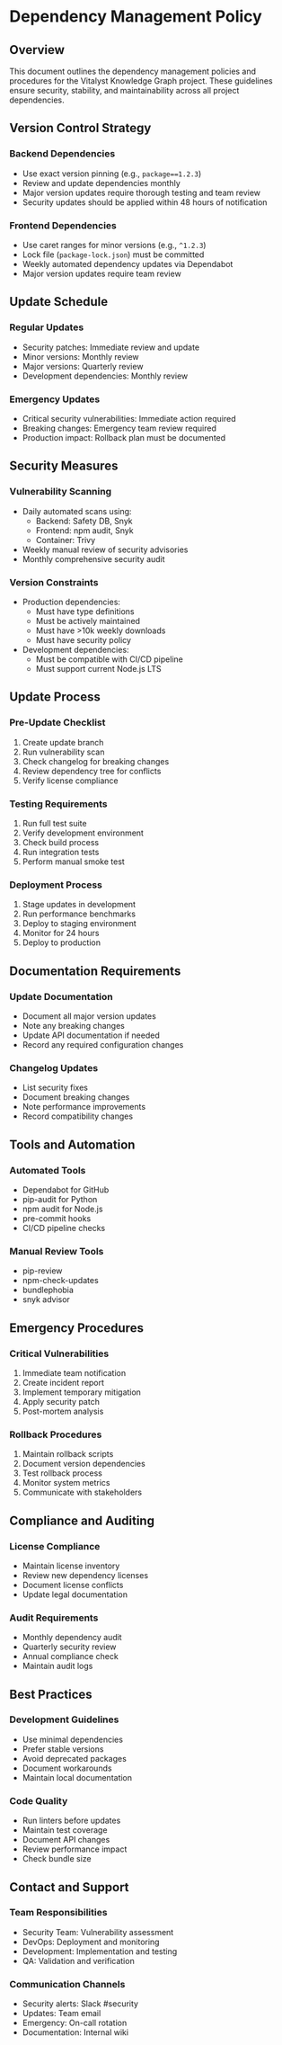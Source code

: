 # Dependency Management Policy

## Overview
This document outlines the dependency management policies and procedures for the Vitalyst Knowledge Graph project. These guidelines ensure security, stability, and maintainability across all project dependencies.

## Version Control Strategy

### Backend Dependencies
- Use exact version pinning (e.g., `package==1.2.3`)
- Review and update dependencies monthly
- Major version updates require thorough testing and team review
- Security updates should be applied within 48 hours of notification

### Frontend Dependencies
- Use caret ranges for minor versions (e.g., `^1.2.3`)
- Lock file (`package-lock.json`) must be committed
- Weekly automated dependency updates via Dependabot
- Major version updates require team review

## Update Schedule

### Regular Updates
- Security patches: Immediate review and update
- Minor versions: Monthly review
- Major versions: Quarterly review
- Development dependencies: Monthly review

### Emergency Updates
- Critical security vulnerabilities: Immediate action required
- Breaking changes: Emergency team review required
- Production impact: Rollback plan must be documented

## Security Measures

### Vulnerability Scanning
- Daily automated scans using:
  - Backend: Safety DB, Snyk
  - Frontend: npm audit, Snyk
  - Container: Trivy
- Weekly manual review of security advisories
- Monthly comprehensive security audit

### Version Constraints
- Production dependencies:
  - Must have type definitions
  - Must be actively maintained
  - Must have >10k weekly downloads
  - Must have security policy
- Development dependencies:
  - Must be compatible with CI/CD pipeline
  - Must support current Node.js LTS

## Update Process

### Pre-Update Checklist
1. Create update branch
2. Run vulnerability scan
3. Check changelog for breaking changes
4. Review dependency tree for conflicts
5. Verify license compliance

### Testing Requirements
1. Run full test suite
2. Verify development environment
3. Check build process
4. Run integration tests
5. Perform manual smoke test

### Deployment Process
1. Stage updates in development
2. Run performance benchmarks
3. Deploy to staging environment
4. Monitor for 24 hours
5. Deploy to production

## Documentation Requirements

### Update Documentation
- Document all major version updates
- Note any breaking changes
- Update API documentation if needed
- Record any required configuration changes

### Changelog Updates
- List security fixes
- Document breaking changes
- Note performance improvements
- Record compatibility changes

## Tools and Automation

### Automated Tools
- Dependabot for GitHub
- pip-audit for Python
- npm audit for Node.js
- pre-commit hooks
- CI/CD pipeline checks

### Manual Review Tools
- pip-review
- npm-check-updates
- bundlephobia
- snyk advisor

## Emergency Procedures

### Critical Vulnerabilities
1. Immediate team notification
2. Create incident report
3. Implement temporary mitigation
4. Apply security patch
5. Post-mortem analysis

### Rollback Procedures
1. Maintain rollback scripts
2. Document version dependencies
3. Test rollback process
4. Monitor system metrics
5. Communicate with stakeholders

## Compliance and Auditing

### License Compliance
- Maintain license inventory
- Review new dependency licenses
- Document license conflicts
- Update legal documentation

### Audit Requirements
- Monthly dependency audit
- Quarterly security review
- Annual compliance check
- Maintain audit logs

## Best Practices

### Development Guidelines
- Use minimal dependencies
- Prefer stable versions
- Avoid deprecated packages
- Document workarounds
- Maintain local documentation

### Code Quality
- Run linters before updates
- Maintain test coverage
- Document API changes
- Review performance impact
- Check bundle size

## Contact and Support

### Team Responsibilities
- Security Team: Vulnerability assessment
- DevOps: Deployment and monitoring
- Development: Implementation and testing
- QA: Validation and verification

### Communication Channels
- Security alerts: Slack #security
- Updates: Team email
- Emergency: On-call rotation
- Documentation: Internal wiki

